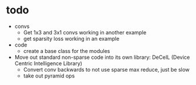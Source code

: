 # todo

* convs
  * Get 1x3 and 3x1 convs working in another example
  * get sparsity loss working in an example
* code
  * create a base class for the modules
* Move out standard non-sparse code into its own library: DeCeIL (Device Centric Intelligence Library)
  * Convert conv backwards to not use sparse max reduce, just be slow
  * take out pyramid ops